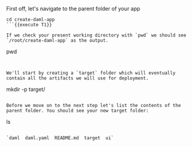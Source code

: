 First off, let's navigate to the parent folder of your app

```
cd create-daml-app
```{{execute T1}}

If we check your present working directory with `pwd` we should see `/root/create-daml-app` as the output.

```
pwd
```{{execute T1}}


We'll start by creating a `target` folder which will eventually contain all the artifacts we will use for deployment.

```
mkdir -p target/
```{{execute T1}}

Before we move on to the next step let's list the contents of the parent folder. You should see your new target folder:

```
ls
```{{execute T1}}

`daml  daml.yaml  README.md  target  ui`
